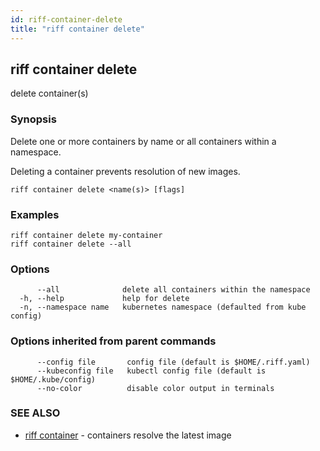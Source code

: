 ```yaml
---
id: riff-container-delete
title: "riff container delete"
---
```

## riff container delete

delete container(s)

### Synopsis

Delete one or more containers by name or all containers within a namespace.

Deleting a container prevents resolution of new images.

```
riff container delete <name(s)> [flags]
```

### Examples

```
riff container delete my-container
riff container delete --all
```

### Options

```
      --all              delete all containers within the namespace
  -h, --help             help for delete
  -n, --namespace name   kubernetes namespace (defaulted from kube config)
```

### Options inherited from parent commands

```
      --config file       config file (default is $HOME/.riff.yaml)
      --kubeconfig file   kubectl config file (default is $HOME/.kube/config)
      --no-color          disable color output in terminals
```

### SEE ALSO

* [riff container](riff_container.md)	 - containers resolve the latest image

